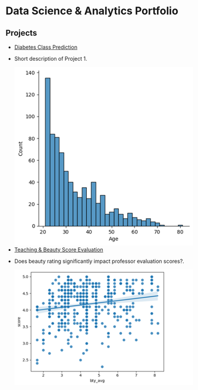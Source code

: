 # Data Science & Analytics Portfolio

<div class="projects-container">
  <h2>Projects</h2>
  <ul class="projects-list">
    <li>
      <a href="https://github.com/AngadKannaujiya/Logistics-Regression/blob/main/Pima%20Indian%20Diabetes.ipynb">Diabetes Class Prediction</a>
    <li>
      <p>Short description of Project 1.</p>    
        <img src="images/thumbnail.png" alt="Project 1 Thumbnail" class="project-thumbnail">
    </li>
    <li>
      <a href="https://github.com/AngadKannaujiya/Regression-Project/blob/main/Evaluation%20Score.ipynb">Teaching & Beauty Score Evaluation</a>
    <li>
      <p>Does beauty rating significantly impact professor evaluation scores?.</p>
        <img src="images/Evaluation Score.png" alt="Project 2 Thumbnail" class="project-thumbnail">
      </a>
    </li>
  </ul>
</div>

<style>
  .profile-container {
    /* Styles for the left section (profile) */
  }
  .projects-container {
    /* Styles for the right section (projects) */
  }
</style>


